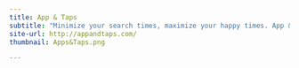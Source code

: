 ```yaml
---
title: App & Taps
subtitle: "Minimize your search times, maximize your happy times. App & Taps. &emsp; &emsp; &emsp; &emsp; &emsp; &emsp; &emsp; &emsp; &emsp; &emsp; &emsp; &emsp; &emsp;   "
site-url: http://appandtaps.com/
thumbnail: Apps&Taps.png

---
```

